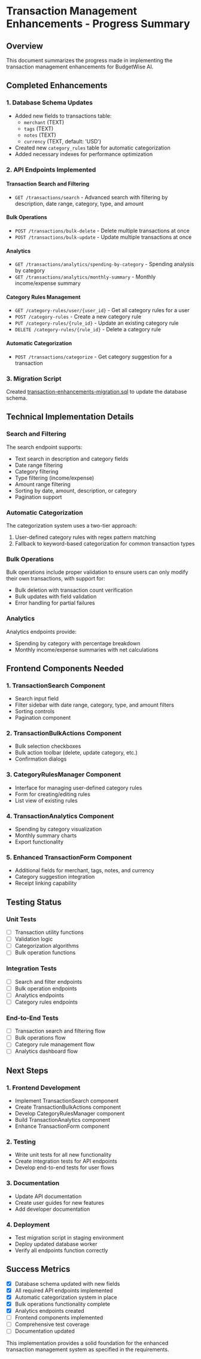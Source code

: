 # Transaction Management Enhancements - Progress Summary

## Overview
This document summarizes the progress made in implementing the transaction management enhancements for BudgetWise AI.

## Completed Enhancements

### 1. Database Schema Updates
- Added new fields to transactions table:
  - `merchant` (TEXT)
  - `tags` (TEXT)
  - `notes` (TEXT)
  - `currency` (TEXT, default: 'USD')
- Created new `category_rules` table for automatic categorization
- Added necessary indexes for performance optimization

### 2. API Endpoints Implemented

#### Transaction Search and Filtering
- `GET /transactions/search` - Advanced search with filtering by description, date range, category, type, and amount

#### Bulk Operations
- `POST /transactions/bulk-delete` - Delete multiple transactions at once
- `POST /transactions/bulk-update` - Update multiple transactions at once

#### Analytics
- `GET /transactions/analytics/spending-by-category` - Spending analysis by category
- `GET /transactions/analytics/monthly-summary` - Monthly income/expense summary

#### Category Rules Management
- `GET /category-rules/user/{user_id}` - Get all category rules for a user
- `POST /category-rules` - Create a new category rule
- `PUT /category-rules/{rule_id}` - Update an existing category rule
- `DELETE /category-rules/{rule_id}` - Delete a category rule

#### Automatic Categorization
- `POST /transactions/categorize` - Get category suggestion for a transaction

### 3. Migration Script
Created [transaction-enhancements-migration.sql](transaction-enhancements-migration.sql) to update the database schema.

## Technical Implementation Details

### Search and Filtering
The search endpoint supports:
- Text search in description and category fields
- Date range filtering
- Category filtering
- Type filtering (income/expense)
- Amount range filtering
- Sorting by date, amount, description, or category
- Pagination support

### Automatic Categorization
The categorization system uses a two-tier approach:
1. User-defined category rules with regex pattern matching
2. Fallback to keyword-based categorization for common transaction types

### Bulk Operations
Bulk operations include proper validation to ensure users can only modify their own transactions, with support for:
- Bulk deletion with transaction count verification
- Bulk updates with field validation
- Error handling for partial failures

### Analytics
Analytics endpoints provide:
- Spending by category with percentage breakdown
- Monthly income/expense summaries with net calculations

## Frontend Components Needed

### 1. TransactionSearch Component
- Search input field
- Filter sidebar with date range, category, type, and amount filters
- Sorting controls
- Pagination component

### 2. TransactionBulkActions Component
- Bulk selection checkboxes
- Bulk action toolbar (delete, update category, etc.)
- Confirmation dialogs

### 3. CategoryRulesManager Component
- Interface for managing user-defined category rules
- Form for creating/editing rules
- List view of existing rules

### 4. TransactionAnalytics Component
- Spending by category visualization
- Monthly summary charts
- Export functionality

### 5. Enhanced TransactionForm Component
- Additional fields for merchant, tags, notes, and currency
- Category suggestion integration
- Receipt linking capability

## Testing Status

### Unit Tests
- [ ] Transaction utility functions
- [ ] Validation logic
- [ ] Categorization algorithms
- [ ] Bulk operation functions

### Integration Tests
- [ ] Search and filter endpoints
- [ ] Bulk operation endpoints
- [ ] Analytics endpoints
- [ ] Category rules endpoints

### End-to-End Tests
- [ ] Transaction search and filtering flow
- [ ] Bulk operations flow
- [ ] Category rule management flow
- [ ] Analytics dashboard flow

## Next Steps

### 1. Frontend Development
- Implement TransactionSearch component
- Create TransactionBulkActions component
- Develop CategoryRulesManager component
- Build TransactionAnalytics component
- Enhance TransactionForm component

### 2. Testing
- Write unit tests for all new functionality
- Create integration tests for API endpoints
- Develop end-to-end tests for user flows

### 3. Documentation
- Update API documentation
- Create user guides for new features
- Add developer documentation

### 4. Deployment
- Test migration script in staging environment
- Deploy updated database worker
- Verify all endpoints function correctly

## Success Metrics
- [x] Database schema updated with new fields
- [x] All required API endpoints implemented
- [x] Automatic categorization system in place
- [x] Bulk operations functionality complete
- [x] Analytics endpoints created
- [ ] Frontend components implemented
- [ ] Comprehensive test coverage
- [ ] Documentation updated

This implementation provides a solid foundation for the enhanced transaction management system as specified in the requirements.